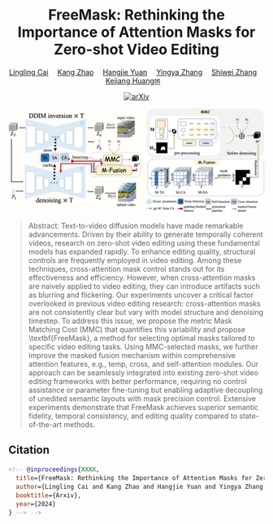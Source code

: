 <div align="center">
<h1> FreeMask: Rethinking the Importance of Attention Masks for Zero-shot Video Editing
</h1>

<div>
    <a href="" target='_blank'>Lingling Cai</a>&emsp;
    <a href='https://scholar.google.com/citations?hl=zh-CN&user=02H8RBIAAAAJ' target='_blank'>Kang Zhao</a>&emsp;
    <a href='https://jacobyuan7.github.io/' target='_blank'>Hangjie Yuan</a>&emsp;
    <a href='https://scholar.google.com/citations?user=16RDSEUAAAAJ&hl=en' target='_blank'>Yingya Zhang</a>&emsp;
    <a href='https://scholar.google.com/citations?user=ZO3OQ-8AAAAJ&hl=en&oi=ao' target='_blank'>Shiwei Zhang</a>&emsp;
<!--     Yining Pan&emsp;<br> -->
    <a href='https://scholar.google.com/citations?hl=zh-CN&user=6tSoD98AAAAJ' target='_blank'>Kejiang Huang&#9993</a>&emsp;
</div>
    
<!-- <strong>Accepted to <a href='https://iccv2023.thecvf.com/' target='_blank'>ICCV 2023</a> :partying_face:</strong> -->

[![arXiv](https://img.shields.io/badge/arXiv-Paper-<COLOR>.svg)](https://arxiv.org/abs/2209.01814)
<!-- [![GitHub Stars](https://img.shields.io/github/stars/JacobYuan7/RLIPv2?style=social)](https://github.com/JacobYuan7/RLIPv2)
[![GitHub Forks](https://img.shields.io/github/forks/JacobYuan7/RLIPv2)](https://github.com/JacobYuan7/RLIPv2)
[![Hits](https://hits.seeyoufarm.com/api/count/incr/badge.svg?url=https%3A%2F%2Fgithub.com%2FJacobYuan7%2FRLIPv2&count_bg=%2379C83D&title_bg=%23555555&icon=&icon_color=%23E7E7E7&title=hits&edge_flat=false)](https://hits.seeyoufarm.com) -->
</div>

![colored_mesh (1)](assets/framework.jpg)

> Abstract:
Text-to-video diffusion models have made remarkable advancements. Driven by their ability to generate temporally coherent videos, research on zero-shot video editing using these fundamental models has expanded rapidly.
To enhance editing quality, structural controls are frequently employed in video editing. Among these techniques, cross-attention mask control stands out for its effectiveness and efficiency.
However, when cross-attention masks are naively applied to video editing, they can introduce artifacts such as blurring and flickering.
Our experiments uncover a critical factor overlooked in previous video editing research: cross-attention masks are not consistently clear but vary with model structure and denoising timestep. 
To address this issue, we propose the metric Mask Matching Cost (MMC) that quantifies this variability and propose \textbf{FreeMask}, a method for selecting optimal masks tailored to specific video editing tasks.
Using MMC-selected masks, we further improve the masked fusion mechanism within comprehensive attention features, e.g., temp, cross, and self-attention modules.
Our approach can be seamlessly integrated into existing zero-shot video editing frameworks with better performance, requiring no control assistance or parameter fine-tuning but enabling adaptive decoupling of unedited semantic layouts with mask precision control. 
Extensive experiments demonstrate that FreeMask achieves superior semantic fidelity, temporal consistency, and editing quality compared to state-of-the-art methods.

<!-- ## Updates
The code and pre-trained models will be made publicly available after they pass internal review (expected 2-3 weeks). Stay tuned for updates! The codebase is based on [**RLIPv1**](https://github.com/JacobYuan7/RLIP). -->

## Citation
```bibtex
<!-- @inproceedings{XXXX,
  title={FreeMask: Rethinking the Importance of Attention Masks for Zero-shot Video Editing},
  author={Lingling Cai and Kang Zhao and Hangjie Yuan and Yingya Zhang and Shiwei Zhang and Kejie Huang},
  booktitle={Arxiv},
  year={2024}
} --> -->
```

